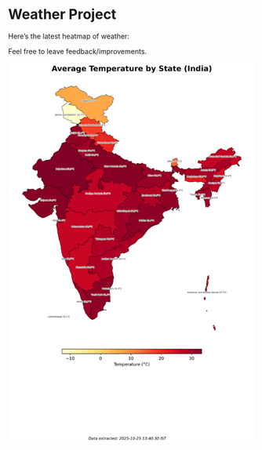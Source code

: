 # Weather Project

Here’s the latest heatmap of weather:

Feel free to leave feedback/improvements.

![India Heatmap](docs/assets/india_heatmap.png?v=FC85F8)
